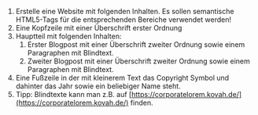 1.  Erstelle eine Website mit folgenden Inhalten. Es sollen semantische HTML5-Tags für die entsprechenden Bereiche verwendet werden!
2.  Eine Kopfzeile mit einer Überschrift erster Ordnung
3.  Hauptteil mit folgenden Inhalten:
    1.  Erster Blogpost mit einer Überschrift zweiter Ordnung sowie einem Paragraphen mit Blindtext.
    2.  Zweiter Blogpost mit einer Überschrift zweiter Ordnung sowie einem Paragraphen mit Blindtext.
4.  Eine Fußzeile in der mit kleinerem Text das Copyright Symbol und dahinter das Jahr sowie ein beliebiger Name steht.
5.  Tipp: Blindtexte kann man z.B. auf [https://corporatelorem.kovah.de/](https://corporatelorem.kovah.de/) finden.